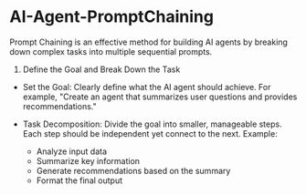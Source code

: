 # AI-Agent-PromptChaining

Prompt Chaining is an effective method for building AI agents by breaking down complex tasks into multiple sequential prompts.

1. Define the Goal and Break Down the Task

- Set the Goal: Clearly define what the AI agent should achieve. For example, "Create an agent that summarizes user questions and provides recommendations."

- Task Decomposition: Divide the goal into smaller, manageable steps. Each step should be independent yet connect to the next. Example:
  - Analyze input data
  - Summarize key information
  - Generate recommendations based on the summary
  - Format the final output
